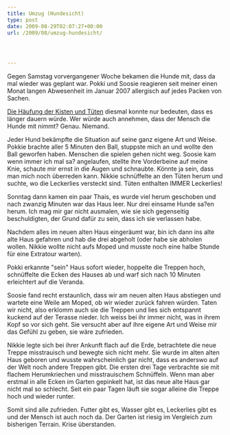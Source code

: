 ```yaml
---
title: Umzug (Hundesicht)
type: post
date: 2009-08-29T02:07:27+00:00
url: /2009/08/umzug-hundesicht/




---
```

Gegen Samstag vorvergangener Woche bekamen die Hunde mit, dass da mal wieder was geplant war. Pokki und Soosie reagieren seit meiner einen Monat langen Abwesenheit im Januar 2007 allergisch auf jedes Packen von Sachen.

[Die Häufung der Kisten und Tüten][1] diesmal konnte nur bedeuten, dass es länger dauern würde. Wer würde auch annehmen, dass der Mensch die Hunde mit nimmt? Genau. Niemand.

Jeder Hund bekämpfte die Situation auf seine ganz eigene Art und Weise. Pokkie brachte aller 5 Minuten den Ball, stuppste mich an und wollte den Ball geworfen haben. Menschen die spielen gehen nicht weg. Soosie kam wenn immer ich mal sa? angelaufen, stellte ihre Vorderbeine auf meine Knie, schaute mir ernst in die Augen und schnaubte. Könnte ja sein, dass man mich noch überreden kann. Nikkie schnüffelte an den Tüten herum und suchte, wo die Leckerlies versteckt sind. Tüten enthalten <span class="caps">IMMER</span> Leckerlies!

Sonntag dann kamen ein paar Thais, es wurde viel herum geschoben und nach zwanzig Minuten war das Haus leer. Nur drei einsame Hunde sa?en herum. Ich mag mir gar nicht ausmalen, wie sie sich gegenseitig beschuldigten, der Grund dafür zu sein, dass ich sie verlassen habe.

Nachdem alles im neuen alten Haus eingeräumt war, bin ich dann ins alte alte Haus gefahren und hab die drei abgeholt (oder habe sie abholen wollen. Nikkie wollte nicht aufs Moped und musste noch eine halbe Stunde für eine Extratour warten).

Pokki erkannte "sein" Haus sofort wieder, hoppelte die Treppen hoch, schnüffelte die Ecken des Hauses ab und warf sich nach 10 Minuten erleichtert auf die Veranda.

Soosie fand recht erstaunlich, dass wir am neuen alten Haus abstiegen und wartete eine Weile am Moped, ob wir wieder zurück fahren würden. Taten wir nicht, also erklomm auch sie die Treppen und lies sich entspannt kuckend auf der Terasse nieder. Ich weiss bei ihr immer nicht, was in ihrem Kopf so vor sich geht. Sie versucht aber auf ihre eigene Art und Weise mir das Gefühl zu geben, sie wäre zufrieden.

Nikkie legte sich bei ihrer Ankunft flach auf die Erde, betrachtete die neue Treppe misstrauisch und bewegte sich nicht mehr. Sie wurde im alten alten Haus geboren und wusste wahrscheinlich gar nicht, dass es anderswo auf der Welt noch andere Treppen gibt. Die ersten drei Tage verbrachte sie mit flachem Herumkriechen und misstrauischem Schnüffeln. Wenn man aber erstmal in alle Ecken im Garten gepinkelt hat, ist das neue alte Haus gar nicht mal so schlecht. Seit ein paar Tagen läuft sie sogar alleine die Treppe hoch und wieder runter.

Somit sind alle zufrieden. Futter gibt es, Wasser gibt es, Leckerlies gibt es und der Mensch ist auch noch da. Der Garten ist riesig im Vergleich zum bisherigen Terrain. Krise überstanden.

 [1]: http://www.flickr.com/photos/schreibblogade/3855780385/
